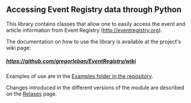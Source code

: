 ## Accessing Event Registry data through Python

This library contains classes that allow one to easily access the event and article information from Event Registry (http://eventregistry.org).

The documentation on how to use the library is available at the project's wiki page: 

##### https://github.com/gregorleban/EventRegistry/wiki

Examples of use are in the [Examples folder in the repository](https://github.com/gregorleban/EventRegistry/tree/master/EventRegistry/examples). 

Changes introduced in the different versions of the module are described on the [Relases](https://github.com/EventRegistry/event-registry-python/releases) page.
